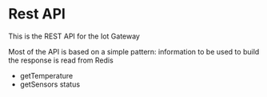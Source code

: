 # Rest API

This is the REST API for the Iot Gateway 

Most of the API is based on a simple pattern: information to be used
to build the response is read from Redis

- getTemperature
- getSensors status

